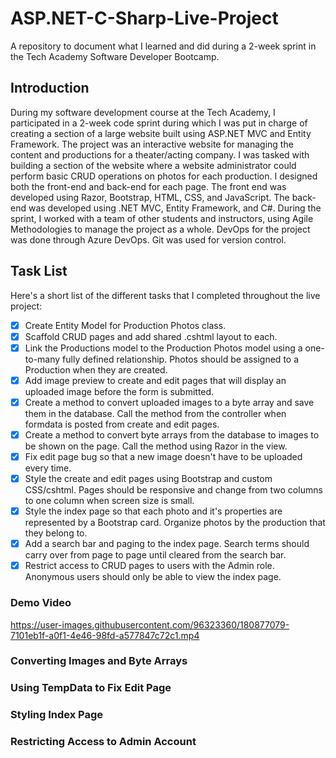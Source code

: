 # ASP.NET-C-Sharp-Live-Project
A repository to document what I learned and did during a 2-week sprint in the Tech Academy Software Developer Bootcamp.
## Introduction
During my software development course at the Tech Academy, I participated in a 2-week code sprint during which I was put in charge of creating a section of a large website built using ASP.NET MVC and Entity Framework. The project was an interactive website for managing the content and productions for a theater/acting company. I was tasked with building a section of the website where a website administrator could perform basic CRUD operations on photos for each production. I designed both the front-end and back-end for each page. The front end was developed using Razor, Bootstrap, HTML, CSS, and JavaScript. The back-end was developed using .NET MVC, Entity Framework, and C#. During the sprint, I worked with a team of other students and instructors, using Agile Methodologies to manage the project as a whole. DevOps for the project was done through Azure DevOps. Git was used for version control.
## Task List
Here's a short list of the different tasks that I completed throughout the live project:
- [x] Create Entity Model for Production Photos class.
- [x] Scaffold CRUD pages and add shared .cshtml layout to each.
- [x] Link the Productions model to the Production Photos model using a one-to-many fully defined relationship. Photos should be assigned to a Production when they are created.
- [x] Add image preview to create and edit pages that will display an uploaded image before the form is submitted.
- [x] Create a method to convert uploaded images to a byte array and save them in the database. Call the method from the controller when formdata is posted from create and edit pages.
- [x] Create a method to convert byte arrays from the database to images to be shown on the page. Call the method using Razor in the view.
- [x] Fix edit page bug so that a new image doesn't have to be uploaded every time.
- [x] Style the create and edit pages using Bootstrap and custom CSS/cshtml. Pages should be responsive and change from two columns to one column when screen size is small.
- [x] Style the index page so that each photo and it's properties are represented by a Bootstrap card. Organize photos by the production that they belong to.
- [x] Add a search bar and paging to the index page. Search terms should carry over from page to page until cleared from the search bar.
- [x] Restrict access to CRUD pages to users with the Admin role. Anonymous users should only be able to view the index page.
### Demo Video

https://user-images.githubusercontent.com/96323360/180877079-7101eb1f-a0f1-4e46-98fd-a577847c72c1.mp4

### Converting Images and Byte Arrays

### Using TempData to Fix Edit Page

### Styling Index Page

### Restricting Access to Admin Account
